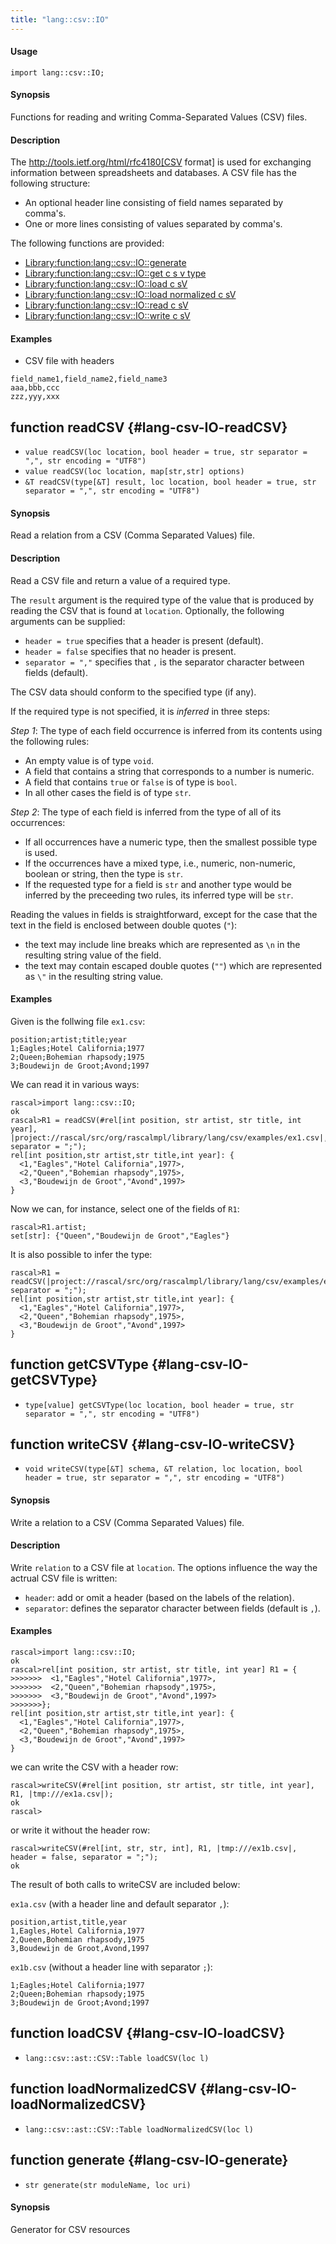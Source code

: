 ```yaml
---
title: "lang::csv::IO"
---
```


#### Usage

`import lang::csv::IO;`


#### Synopsis

Functions for reading and writing Comma-Separated Values (CSV) files.

#### Description

The http://tools.ietf.org/html/rfc4180[CSV format] is used for exchanging
information between spreadsheets and databases. A CSV file has the following structure:

*  An optional header line consisting of field names separated by comma's.
*  One or more lines consisting of values separated by comma's.

The following functions are provided:

* [Library:function:lang::csv::IO::generate](/Library/lang/csv/IO#lang::csv::IO-generate)
* [Library:function:lang::csv::IO::get c s v type](/Library/lang/csv/IO#lang::csv::IO-getCSVType)
* [Library:function:lang::csv::IO::load c sV](/Library/lang/csv/IO#lang::csv::IO-loadCSV)
* [Library:function:lang::csv::IO::load normalized c sV](/Library/lang/csv/IO#lang::csv::IO-loadNormalizedCSV)
* [Library:function:lang::csv::IO::read c sV](/Library/lang/csv/IO#lang::csv::IO-readCSV)
* [Library:function:lang::csv::IO::write c sV](/Library/lang/csv/IO#lang::csv::IO-writeCSV)

#### Examples

* CSV file with headers
```csv
field_name1,field_name2,field_name3
aaa,bbb,ccc 
zzz,yyy,xxx 
```


## function readCSV {#lang-csv-IO-readCSV}

* ``value readCSV(loc location, bool header = true, str separator = ",", str encoding = "UTF8")``
* ``value readCSV(loc location, map[str,str] options)``
* ``&T readCSV(type[&T] result, loc location, bool header = true, str separator = ",", str encoding = "UTF8")``


#### Synopsis

Read a relation from a CSV (Comma Separated Values) file.

#### Description

Read a CSV file and return a value of a required type.

The `result` argument is the required type of the value that is produced by reading the CSV
that is found at `location`.
Optionally, the following arguments can be supplied:

*  `header = true` specifies that a header is present (default).
*  `header = false` specifies that no header is present.
*  `separator = ","` specifies that `,` is the separator character between fields (default).

The CSV data should conform to the specified type (if any).

If the required type is not specified, it is _inferred_ in three steps:

_Step 1_: The type of each field occurrence is inferred from its contents using the
following rules:

*  An empty value is of type `void`.
*  A field that contains a string that corresponds to a number is numeric.
*  A field that contains `true` or `false` is of type is `bool`.
*  In all other cases the field is of type `str`.

_Step 2_: The type of each field is inferred from the type of all of its occurrences:

*  If all occurrences have a numeric type, then the smallest possible type is used.
*  If the occurrences have a mixed type, i.e., numeric, non-numeric, boolean or string, then the type is `str`.
*  If the requested type for a field is `str` and another type would be inferred by the preceeding two rules, 
its inferred type will be `str`.

Reading the values in fields is straightforward, except for the case that the text in the field is enclosed between double quotes (`"`):

*  the text may include line breaks which are represented as `\n` in the resulting string value of the field.
*  the text may contain escaped double quotes (`""`) which are represented as `\"` in the resulting string value.

#### Examples

Given is the follwing file `ex1.csv`:

```rascal
position;artist;title;year
1;Eagles;Hotel California;1977
2;Queen;Bohemian rhapsody;1975
3;Boudewijn de Groot;Avond;1997
```

We can read it in various ways:


```rascal-shell
rascal>import lang::csv::IO;
ok
rascal>R1 = readCSV(#rel[int position, str artist, str title, int year],  |project://rascal/src/org/rascalmpl/library/lang/csv/examples/ex1.csv|, separator = ";");
rel[int position,str artist,str title,int year]: {
  <1,"Eagles","Hotel California",1977>,
  <2,"Queen","Bohemian rhapsody",1975>,
  <3,"Boudewijn de Groot","Avond",1997>
}
```
Now we can, for instance, select one of the fields of `R1`:


```rascal-shell
rascal>R1.artist;
set[str]: {"Queen","Boudewijn de Groot","Eagles"}
```
It is also possible to infer the type:


```rascal-shell
rascal>R1 = readCSV(|project://rascal/src/org/rascalmpl/library/lang/csv/examples/ex1.csv|, separator = ";");
rel[int position,str artist,str title,int year]: {
  <1,"Eagles","Hotel California",1977>,
  <2,"Queen","Bohemian rhapsody",1975>,
  <3,"Boudewijn de Groot","Avond",1997>
}
```

## function getCSVType {#lang-csv-IO-getCSVType}

* ``type[value] getCSVType(loc location, bool header = true, str separator = ",", str encoding = "UTF8")``

## function writeCSV {#lang-csv-IO-writeCSV}

* ``void writeCSV(type[&T] schema, &T relation, loc location, bool header = true, str separator = ",", str encoding = "UTF8")``


#### Synopsis

Write a relation to a CSV (Comma Separated Values) file.

#### Description

Write `relation` to a CSV file at `location`.
The options influence the way the actrual CSV file is written:

*  `header`: add or omit a header (based on the labels of the relation).
*  `separator`: defines the separator character between fields (default is `,`).

#### Examples


```rascal-shell
rascal>import lang::csv::IO;
ok
rascal>rel[int position, str artist, str title, int year] R1 = {
>>>>>>>  <1,"Eagles","Hotel California",1977>,
>>>>>>>  <2,"Queen","Bohemian rhapsody",1975>,
>>>>>>>  <3,"Boudewijn de Groot","Avond",1997>
>>>>>>>};
rel[int position,str artist,str title,int year]: {
  <1,"Eagles","Hotel California",1977>,
  <2,"Queen","Bohemian rhapsody",1975>,
  <3,"Boudewijn de Groot","Avond",1997>
}
```
we can write the CSV with a header row:
```rascal-shell
rascal>writeCSV(#rel[int position, str artist, str title, int year], R1, |tmp:///ex1a.csv|);
ok
rascal>
```
or write it without the header row:
```rascal-shell
rascal>writeCSV(#rel[int, str, str, int], R1, |tmp:///ex1b.csv|, header = false, separator = ";");
ok
```

The result of both calls to writeCSV are included below:

`ex1a.csv` (with a header line and default separator `,`):
```rascal
position,artist,title,year
1,Eagles,Hotel California,1977
2,Queen,Bohemian rhapsody,1975
3,Boudewijn de Groot,Avond,1997
```

`ex1b.csv` (without a header line with separator `;`):
```rascal
1;Eagles;Hotel California;1977
2;Queen;Bohemian rhapsody;1975
3;Boudewijn de Groot;Avond;1997
```

## function loadCSV {#lang-csv-IO-loadCSV}

* ``lang::csv::ast::CSV::Table loadCSV(loc l)``

## function loadNormalizedCSV {#lang-csv-IO-loadNormalizedCSV}

* ``lang::csv::ast::CSV::Table loadNormalizedCSV(loc l)``

## function generate {#lang-csv-IO-generate}

* ``str generate(str moduleName, loc uri)``

#### Synopsis

Generator for CSV resources

